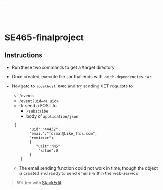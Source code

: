 ```yaml
---


---
```


<h1 id="se465-finalproject">SE465-finalproject</h1>
<h2 id="instructions">Instructions</h2>
<ul>
<li>
<p>Run these two commands to get a /target directory</p>
</li>
<li>
<p>Once created, execute the .jar that ends with <code>-with-dependencies.jar</code></p>
</li>
<li>
<p>Navigate to <code>localhost:8080</code> and try sending GET requests to</p>
<ul>
<li><code>/events</code></li>
<li><code>/event?uid=&lt;a uid&gt;</code></li>
<li>Or send a POST to
<ul>
<li><code>/subscribe</code></li>
<li>body of <code>application/json</code></li>
</ul>
</li>
</ul>
<pre><code>	{
	    "uid":"44432",
	    "email":"format@Like_this.com",
	    "reminder": 
	    {
	       "unit":"MS",
	        "value":0
	    }
	}
</code></pre>
<ul>
<li>The email sending function could not work in time, though the object is created and ready to send emails within the web-service</li>
</ul>
</li>
</ul>
<blockquote>
<p>Written with <a href="https://stackedit.io/">StackEdit</a>.</p>
</blockquote>

